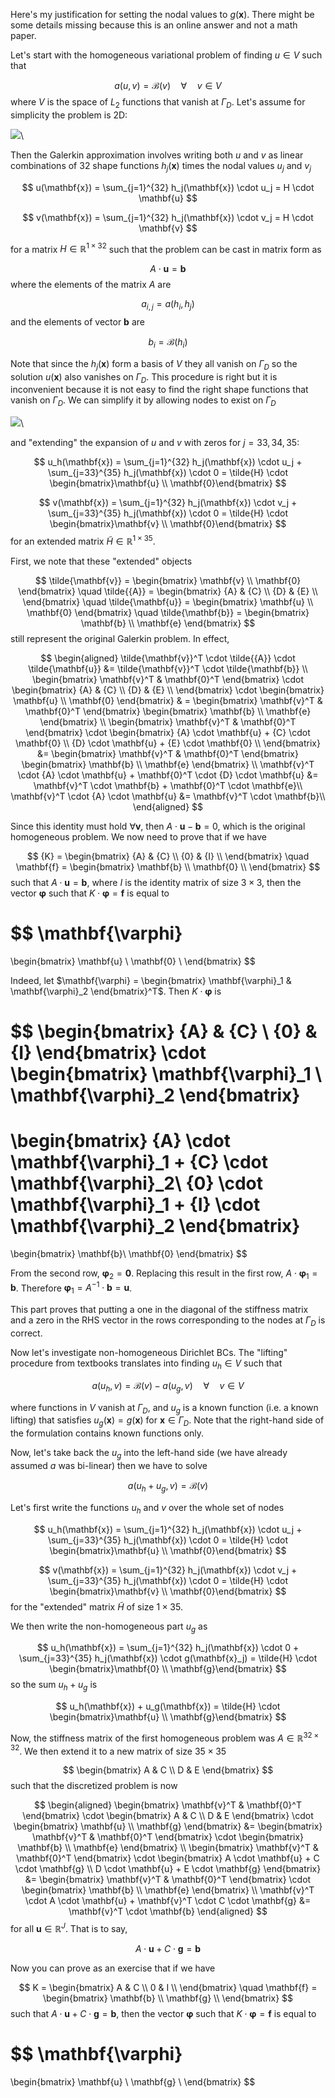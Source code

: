 Here's my justification for setting the nodal values to $g(\mathbf{x})$.
There might be some details missing because this is an online answer and not a math paper.

Let's start with the homogeneous variational problem of finding $u \in V$ such that 

$$
a(u,v) = \mathcal{B}(v) \quad \forall \quad v \in V
$$
where $V$ is the space of $L_2$ functions that vanish at $\Gamma_D$.
Let's assume for simplicity the problem is 2D:

![](dominio-solo-nodos.svg)\ 

Then the Galerkin approximation involves writing both $u$ and $v$ as linear combinations of 32 shape functions $h_j(\mathbf{x})$ times the nodal values $u_j$ and $v_j$

$$
u(\mathbf{x}) = \sum_{j=1}^{32} h_j(\mathbf{x}) \cdot u_j = H \cdot \mathbf{u}
$$

$$
v(\mathbf{x}) = \sum_{j=1}^{32} h_j(\mathbf{x}) \cdot v_j = H \cdot \mathbf{v}
$$

for a matrix $H \in \mathbb{R}^{1 \times 32}$ such that the problem can be cast in matrix form as

$$
A \cdot \mathbf{u} = \mathbf{b}
$$
where the elements of the matrix $A$ are

$$
a_{i,j} = a(h_i,h_j)
$$
and the elements of vector $\mathbf{b}$ are

$$
b_i = \mathcal{B}(h_i)
$$

Note that since the $h_j(\mathbf{x})$ form a basis of $V$ they all vanish on $\Gamma_D$ so the solution $u(\mathbf{x})$ also vanishes on $\Gamma_D$.
This procedure is right but it is inconvenient because it is not easy to find the right shape functions that vanish on $\Gamma_D$.
We can simplify it by allowing nodes to exist on $\Gamma_D$

![](dominio-nodos-elementos.svg)\ 

and "extending" the expansion of $u$ and $v$ with zeros for $j=33,34,35$:

$$
u_h(\mathbf{x}) = \sum_{j=1}^{32} h_j(\mathbf{x}) \cdot u_j + \sum_{j=33}^{35} h_j(\mathbf{x}) \cdot 0 = \tilde{H} \cdot \begin{bmatrix}\mathbf{u} \\ \mathbf{0}\end{bmatrix}
$$

$$
v(\mathbf{x}) = \sum_{j=1}^{32} h_j(\mathbf{x}) \cdot v_j + \sum_{j=33}^{35} h_j(\mathbf{x}) \cdot 0 = \tilde{H} \cdot \begin{bmatrix}\mathbf{v} \\ \mathbf{0}\end{bmatrix}
$$
for an extended matrix $\tilde{H} \in \mathbb{R}^{1 \times 35}$.

First, we note that these "extended" objects

$$
\tilde{\mathbf{v}} =
\begin{bmatrix}
\mathbf{v} \\
\mathbf{0}
\end{bmatrix}
\quad
\tilde{{A}} =
\begin{bmatrix}
{A} & {C} \\
{D} & {E} \\
\end{bmatrix}
\quad
\tilde{\mathbf{u}} =
\begin{bmatrix}
\mathbf{u} \\
\mathbf{0}
\end{bmatrix}
\quad
\tilde{\mathbf{b}} =
\begin{bmatrix}
\mathbf{b} \\
\mathbf{e}
\end{bmatrix}
$$
still represent the original Galerkin problem.
In effect,

$$
\begin{aligned}
\tilde{\mathbf{v}}^T \cdot \tilde{{A}} \cdot \tilde{\mathbf{u}}
&=
\tilde{\mathbf{v}}^T \cdot \tilde{\mathbf{b}} \\
\begin{bmatrix} \mathbf{v}^T & \mathbf{0}^T \end{bmatrix}
\cdot
\begin{bmatrix}
{A} & {C} \\
{D} & {E} \\
\end{bmatrix}
\cdot
\begin{bmatrix}
\mathbf{u} \\
\mathbf{0}
\end{bmatrix}
& =
\begin{bmatrix} \mathbf{v}^T & \mathbf{0}^T \end{bmatrix}
\begin{bmatrix}
\mathbf{b} \\
\mathbf{e}
\end{bmatrix}
\\
\begin{bmatrix} \mathbf{v}^T & \mathbf{0}^T \end{bmatrix}
\cdot
\begin{bmatrix}
{A} \cdot \mathbf{u} + {C} \cdot \mathbf{0} \\
{D} \cdot \mathbf{u} + {E} \cdot \mathbf{0} \\
\end{bmatrix}
&=
\begin{bmatrix} \mathbf{v}^T & \mathbf{0}^T \end{bmatrix}
\begin{bmatrix}
\mathbf{b} \\
\mathbf{e}
\end{bmatrix}
\\
\mathbf{v}^T \cdot {A} \cdot \mathbf{u} + \mathbf{0}^T \cdot {D} \cdot \mathbf{u}
&=
\mathbf{v}^T \cdot \mathbf{b} + \mathbf{0}^T \cdot \mathbf{e}\\
\mathbf{v}^T \cdot {A} \cdot \mathbf{u}
&=
\mathbf{v}^T \cdot \mathbf{b}\\
\end{aligned}
$$

Since this identity must hold $\forall \mathbf{v}$, then ${A} \cdot \mathbf{u} - \mathbf{b} = 0$, which is the original homogeneous problem.
We now need to prove that if we have

$$
{K} =
\begin{bmatrix}
{A} & {C} \\
{0} & {I} \\
\end{bmatrix}
\quad
\mathbf{f} =
\begin{bmatrix}
\mathbf{b} \\
\mathbf{0} \\
\end{bmatrix}
$$
such that ${A} \cdot \mathbf{u} = \mathbf{b}$, where ${I}$ is the identity matrix of size $3 \times 3$, 
then the vector $\mathbf{\varphi}$ such that ${K} \cdot \mathbf{\varphi} = \mathbf{f}$ is equal to

$$
\mathbf{\varphi}
 =
\begin{bmatrix}
\mathbf{u} \\
\mathbf{0} \\
\end{bmatrix}
$$

Indeed, let $\mathbf{\varphi} = \begin{bmatrix} \mathbf{\varphi}_1 & \mathbf{\varphi}_2 \end{bmatrix}^T$.
Then ${K} \cdot \mathbf{\varphi}$ is

$$
\begin{bmatrix}
{A} & {C} \\
{0} & {I}
\end{bmatrix}
\cdot
\begin{bmatrix}
\mathbf{\varphi}_1 \\
\mathbf{\varphi}_2 
\end{bmatrix}
=
\begin{bmatrix}
{A} \cdot \mathbf{\varphi}_1 + {C} \cdot \mathbf{\varphi}_2\\
{0} \cdot \mathbf{\varphi}_1 + {I} \cdot \mathbf{\varphi}_2
\end{bmatrix}
=
\begin{bmatrix}
\mathbf{b}\\
\mathbf{0}
\end{bmatrix}
$$

From the second row,  $\mathbf{\varphi}_2 = \mathbf{0}$.
Replacing this result in the first row, ${A} \cdot \mathbf{\varphi}_1 = \mathbf{b}$.
Therefore $\mathbf{\varphi}_1 = {A}^{-1} \cdot \mathbf{b} = \mathbf{u}$.

This part proves that putting a one in the diagonal of the stiffness matrix and a zero in the RHS vector in the rows corresponding to the nodes at $\Gamma_D$ is correct.



Now let's investigate non-homogeneous Dirichlet BCs.
The "lifting" procedure from textbooks translates into finding $u_h \in V$ such that

$$
a(u_h,v) = \mathcal{B}(v) - a(u_g,v) \quad \forall \quad v \in V
$$

where functions in $V$ vanish at $\Gamma_D$, and $u_g$ is a known function (i.e. a known lifting) that satisfies $u_g(\mathbf{x}) = g(\mathbf{x})$ for $\mathbf{x} \in \Gamma_D$.
Note that the right-hand side of the formulation contains known functions only.

Now, let's take back the $u_g$ into the left-hand side (we have already assumed $a$ was bi-linear) then we have to solve

$$
a(u_h+u_g,v) = \mathcal{B}(v)
$$


Let's first write the functions $u_h$ and $v$ over the whole set of nodes

$$
u_h(\mathbf{x}) = \sum_{j=1}^{32} h_j(\mathbf{x}) \cdot u_j + \sum_{j=33}^{35} h_j(\mathbf{x}) \cdot 0 = \tilde{H} \cdot \begin{bmatrix}\mathbf{u} \\ \mathbf{0}\end{bmatrix}
$$

$$
v(\mathbf{x}) = \sum_{j=1}^{32} h_j(\mathbf{x}) \cdot v_j + \sum_{j=33}^{35} h_j(\mathbf{x}) \cdot 0 = \tilde{H} \cdot \begin{bmatrix}\mathbf{v} \\ \mathbf{0}\end{bmatrix}
$$
for the "extended" matrix $\tilde{H}$ of size $1 \times 35$.

We then write the non-homogeneous part $u_g$ as

$$
u_h(\mathbf{x}) = \sum_{j=1}^{32} h_j(\mathbf{x}) \cdot 0 + \sum_{j=33}^{35} h_j(\mathbf{x}) \cdot g(\mathbf{x}_j) = \tilde{H} \cdot \begin{bmatrix}\mathbf{0} \\ \mathbf{g}\end{bmatrix}
$$
so the sum $u_h + u_g$ is

$$
u_h(\mathbf{x}) + u_g(\mathbf{x}) = \tilde{H} \cdot \begin{bmatrix}\mathbf{u} \\ \mathbf{g}\end{bmatrix}
$$

Now, the stiffness matrix of the first homogeneous problem was $A \in \mathbb{R}^{32 \times 32}$.
We then extend it to a new matrix of size $35 \times 35$

$$
\begin{bmatrix}
A & C \\
D & E
\end{bmatrix}
$$
such that the discretized problem is now

$$
\begin{aligned}
\begin{bmatrix}
\mathbf{v}^T & \mathbf{0}^T
\end{bmatrix}
\cdot
\begin{bmatrix}
A & C \\
D & E
\end{bmatrix}
\cdot
\begin{bmatrix}
\mathbf{u} \\
\mathbf{g}
\end{bmatrix}
&=
\begin{bmatrix}
\mathbf{v}^T & \mathbf{0}^T
\end{bmatrix}
\cdot
\begin{bmatrix}
\mathbf{b} \\ \mathbf{e}
\end{bmatrix} \\
\begin{bmatrix}
\mathbf{v}^T & \mathbf{0}^T
\end{bmatrix}
\cdot
\begin{bmatrix}
A \cdot \mathbf{u} + C \cdot \mathbf{g} \\
D \cdot \mathbf{u} + E \cdot \mathbf{g}
\end{bmatrix}
&=
\begin{bmatrix}
\mathbf{v}^T & \mathbf{0}^T
\end{bmatrix}
\cdot
\begin{bmatrix}
\mathbf{b} \\ \mathbf{e}
\end{bmatrix} \\
\mathbf{v}^T \cdot A \cdot \mathbf{u} + \mathbf{v}^T \cdot C \cdot \mathbf{g} &= \mathbf{v}^T \cdot \mathbf{b}
\end{aligned}
$$
for all $\mathbf{u} \in \mathbb{R}^J$. That is to say,

$$
A \cdot \mathbf{u} + C \cdot \mathbf{g} = \mathbf{b}
$$

Now you can prove as an exercise that if we have

$$
K =
\begin{bmatrix}
A & C \\
0 & I \\
\end{bmatrix}
\quad
\mathbf{f} =
\begin{bmatrix}
\mathbf{b} \\
\mathbf{g} \\
\end{bmatrix}
$$
such that $A \cdot \mathbf{u} + C \cdot \mathbf{g} = \mathbf{b}$, then the vector $\mathbf{\varphi}$ such that $K \cdot \mathbf{\varphi} = \mathbf{f}$ is equal to

$$
\mathbf{\varphi}
 =
\begin{bmatrix}
\mathbf{u} \\
\mathbf{g} \\
\end{bmatrix}
$$






